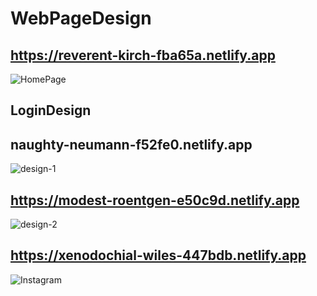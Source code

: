 # WebPageDesign

## https://reverent-kirch-fba65a.netlify.app

![HomePage](https://user-images.githubusercontent.com/64456168/96351006-66486b80-10d6-11eb-8b27-983b2c356cb9.JPG)

## LoginDesign

## naughty-neumann-f52fe0.netlify.app

![design-1](https://user-images.githubusercontent.com/64456168/96351027-8415d080-10d6-11eb-972e-13f108160a1d.JPG)

## https://modest-roentgen-e50c9d.netlify.app

![design-2](https://user-images.githubusercontent.com/64456168/96351095-d820b500-10d6-11eb-84dc-cd24801400aa.JPG)

## https://xenodochial-wiles-447bdb.netlify.app

![Instagram](https://user-images.githubusercontent.com/64456168/96351180-5d0bce80-10d7-11eb-963f-095eb632a9c1.JPG)
